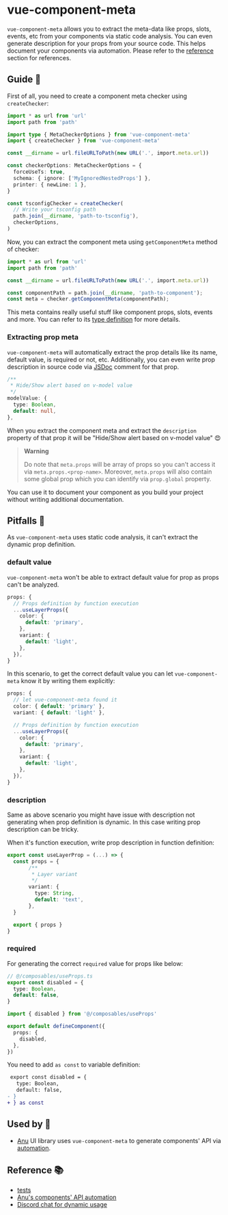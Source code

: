 # vue-component-meta

`vue-component-meta` allows you to extract the meta-data like props, slots, events, etc from your components via static code analysis. You can even generate description for your props from your source code. This helps document your components via automation. Please refer to the [reference](#reference) section for references.

## Guide 📗

First of all, you need to create a component meta checker using `createChecker`:

```ts
import * as url from 'url'
import path from 'path'

import type { MetaCheckerOptions } from 'vue-component-meta'
import { createChecker } from 'vue-component-meta'

const __dirname = url.fileURLToPath(new URL('.', import.meta.url))

const checkerOptions: MetaCheckerOptions = {
  forceUseTs: true,
  schema: { ignore: ['MyIgnoredNestedProps'] },
  printer: { newLine: 1 },
}

const tsconfigChecker = createChecker(
  // Write your tsconfig path
  path.join(__dirname, 'path-to-tsconfig'),
  checkerOptions,
)
```

Now, you can extract the component meta using `getComponentMeta` method of checker:

```ts
import * as url from 'url'
import path from 'path'

const __dirname = url.fileURLToPath(new URL('.', import.meta.url))

const componentPath = path.join(__dirname, 'path-to-component');
const meta = checker.getComponentMeta(componentPath);
```

This meta contains really useful stuff like component props, slots, events and more. You can refer to its [type definition](https://github.com/vuejs/language-tools/blob/master/packages/component-meta/lib/types.ts) for more details.

### Extracting prop meta

`vue-component-meta` will automatically extract the prop details like its name, default value, is required or not, etc. Additionally, you can even write prop description in source code via [JSDoc](https://jsdoc.app/) comment for that prop.

```ts
/**
 * Hide/Show alert based on v-model value
 */
modelValue: {
  type: Boolean,
  default: null,
},
```

When you extract the component meta and extract the `description` property of that prop it will be "Hide/Show alert based on v-model value" 😍

> **Warning**
>
> Do note that `meta.props` will be array of props so you can't access it via `meta.props.<prop-name>`. Moreover, `meta.props` will also contain some global prop which you can identify via `prop.global` property.

You can use it to document your component as you build your project without writing additional documentation.

## Pitfalls 👀

As `vue-component-meta` uses static code analysis, it can't extract the dynamic prop definition.

### default value

`vue-component-meta` won't be able to extract default value for prop as props can't be analyzed.

```ts
props: {
  // Props definition by function execution
  ...useLayerProps({
    color: {
      default: 'primary',
    },
    variant: {
      default: 'light',
    },
  }),
}
```

In this scenario, to get the correct default value you can let `vue-component-meta` know it by writing them explicitly:

```ts
props: {
  // let vue-component-meta found it
  color: { default: 'primary' },
  variant: { default: 'light' },

  // Props definition by function execution
  ...useLayerProps({
    color: {
      default: 'primary',
    },
    variant: {
      default: 'light',
    },
  }),
}
```

### description

Same as above scenario you might have issue with description not generating when prop definition is dynamic. In this case writing prop description can be tricky.

When it's function execution, write prop description in function definition:

```ts
export const useLayerProp = (...) => {
  const props = {
       /**
        * Layer variant
        */
       variant: {
         type: String,
         default: 'text',
       },
  }

  export { props }
}
```

### required

For generating the correct `required` value for props like below:

```ts
// @/composables/useProps.ts
export const disabled = {
  type: Boolean,
  default: false,
}
```

```ts
import { disabled } from '@/composables/useProps'

export default defineComponent({
  props: {
    disabled,
  },
})
```

You need to add `as const` to variable definition:

```diff
 export const disabled = {
   type: Boolean,
   default: false,
- }
+ } as const
```

## Used by 🎉

- [Anu](https://github.com/jd-solanki/anu) UI library uses `vue-component-meta` to generate components' API via [automation](https://github.com/jd-solanki/anu/blob/main/scripts/gen-component-meta.ts).

## Reference 📚

- [tests](https://github.com/vuejs/language-tools/blob/master/packages/component-meta/tests/index.spec.ts)
- [Anu's components' API automation](https://github.com/jd-solanki/anu/blob/main/scripts/gen-component-meta.ts)
- [Discord chat for dynamic usage](https://discord.com/channels/793943652350427136/1027819645677350912)
